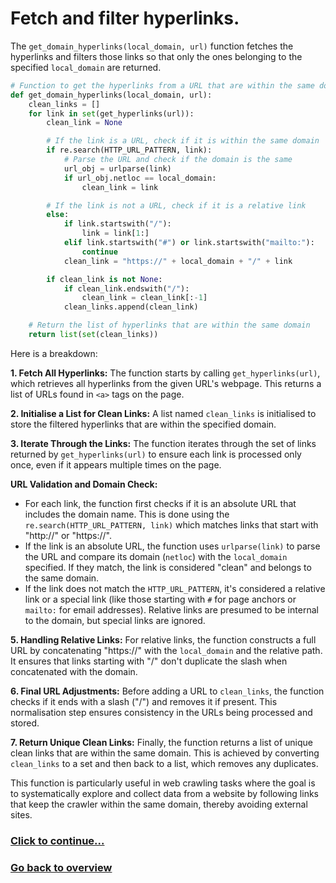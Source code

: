 # Fetch and filter hyperlinks.

The `get_domain_hyperlinks(local_domain, url)` function fetches the hyperlinks and filters those links so that only the ones belonging to the specified `local_domain` are returned.

```python
# Function to get the hyperlinks from a URL that are within the same domain
def get_domain_hyperlinks(local_domain, url):
    clean_links = []
    for link in set(get_hyperlinks(url)):
        clean_link = None

        # If the link is a URL, check if it is within the same domain
        if re.search(HTTP_URL_PATTERN, link):
            # Parse the URL and check if the domain is the same
            url_obj = urlparse(link)
            if url_obj.netloc == local_domain:
                clean_link = link

        # If the link is not a URL, check if it is a relative link
        else:
            if link.startswith("/"):
                link = link[1:]
            elif link.startswith("#") or link.startswith("mailto:"):
                continue
            clean_link = "https://" + local_domain + "/" + link

        if clean_link is not None:
            if clean_link.endswith("/"):
                clean_link = clean_link[:-1]
            clean_links.append(clean_link)

    # Return the list of hyperlinks that are within the same domain
    return list(set(clean_links))
```

Here is a breakdown:

**1. Fetch All Hyperlinks:** The function starts by calling `get_hyperlinks(url)`, which retrieves all hyperlinks from the given URL's webpage. This returns a list of URLs found in `<a>` tags on the page.

**2. Initialise a List for Clean Links:** A list named `clean_links` is initialised to store the filtered hyperlinks that are within the specified domain.

**3. Iterate Through the Links:** The function iterates through the set of links returned by `get_hyperlinks(url)` to ensure each link is processed only once, even if it appears multiple times on the page.

**URL Validation and Domain Check:**
- For each link, the function first checks if it is an absolute URL that includes the domain name. This is done using the `re.search(HTTP_URL_PATTERN, link)` which matches links that start with "http://" or "https://".
- If the link is an absolute URL, the function uses `urlparse(link)` to parse the URL and compare its domain (`netloc`) with the `local_domain` specified. If they match, the link is considered "clean" and belongs to the same domain.
- If the link does not match the `HTTP_URL_PATTERN`, it's considered a relative link or a special link (like those starting with `#` for page anchors or `mailto:` for email addresses). Relative links are presumed to be internal to the domain, but special links are ignored.

**5. Handling Relative Links:** For relative links, the function constructs a full URL by concatenating "https://" with the `local_domain` and the relative path. It ensures that links starting with "/" don't duplicate the slash when concatenated with the domain.

**6. Final URL Adjustments:** Before adding a URL to `clean_links`, the function checks if it ends with a slash ("/") and removes it if present. This normalisation step ensures consistency in the URLs being processed and stored.

**7. Return Unique Clean Links:** Finally, the function returns a list of unique clean links that are within the same domain. This is achieved by converting `clean_links` to a set and then back to a list, which removes any duplicates.

This function is particularly useful in web crawling tasks where the goal is to systematically explore and collect data from a website by following links that keep the crawler within the same domain, thereby avoiding external sites.

### [Click to continue...](/detailed-overview/preprocess.py-documentation/4.%20Extract%20content%20from%20links.md)

### [Go back to overview](/detailed-overview/3.%20Detailed%20overview.md)